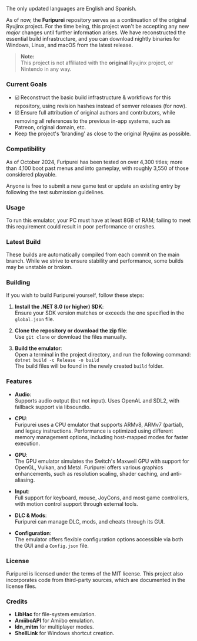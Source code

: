 The only updated languages ​​are English and Spanish.

As of now, the **Furipurei** repository serves as a continuation of the original Ryujinx project. For the time being, this project won't be accepting any new *major* changes until further information arises. We have reconstructed the essential build infrastructure, and you can download nightly binaries for Windows, Linux, and macOS from the latest release.

> **Note:**  
> This project is not affiliated with the **original** Ryujinx project, or Nintendo in any way.

### Current Goals

* ☑️ Reconstruct the basic build infrastructure & workflows for this repository, using revision hashes instead of semver releases (for now).
* ☑️ Ensure full attribution of original authors and contributors, while removing all references to the previous in-app systems, such as Patreon, original domain, etc.
* Keep the project's 'branding' as close to the original Ryujinx as possible.

### Compatibility

As of October 2024, Furipurei has been tested on over 4,300 titles; more than 4,100 boot past menus and into gameplay, with roughly 3,550 of those considered playable.

Anyone is free to submit a new game test or update an existing entry by following the test submission guidelines.

### Usage

To run this emulator, your PC must have at least 8GB of RAM; failing to meet this requirement could result in poor performance or crashes.

### Latest Build

These builds are automatically compiled from each commit on the main branch. While we strive to ensure stability and performance, some builds may be unstable or broken.

### Building

If you wish to build Furipurei yourself, follow these steps:

1. **Install the .NET 8.0 (or higher) SDK**:  
   Ensure your SDK version matches or exceeds the one specified in the `global.json` file.

2. **Clone the repository or download the zip file**:  
   Use `git clone` or download the files manually.

3. **Build the emulator**:  
   Open a terminal in the project directory, and run the following command:  
   `dotnet build -c Release -o build`  
   The build files will be found in the newly created `build` folder.

### Features

- **Audio**:  
  Supports audio output (but not input). Uses OpenAL and SDL2, with fallback support via libsoundio.

- **CPU**:  
  Furipurei uses a CPU emulator that supports ARMv8, ARMv7 (partial), and legacy instructions. Performance is optimized using different memory management options, including host-mapped modes for faster execution.

- **GPU**:  
  The GPU emulator simulates the Switch's Maxwell GPU with support for OpenGL, Vulkan, and Metal. Furipurei offers various graphics enhancements, such as resolution scaling, shader caching, and anti-aliasing.

- **Input**:  
  Full support for keyboard, mouse, JoyCons, and most game controllers, with motion control support through external tools.

- **DLC & Mods**:  
  Furipurei can manage DLC, mods, and cheats through its GUI.

- **Configuration**:  
  The emulator offers flexible configuration options accessible via both the GUI and a `Config.json` file.

### License

Furipurei is licensed under the terms of the MIT license. This project also incorporates code from third-party sources, which are documented in the license files.

### Credits

- **LibHac** for file-system emulation.
- **AmiiboAPI** for Amiibo emulation.
- **ldn_mitm** for multiplayer modes.
- **ShellLink** for Windows shortcut creation.
